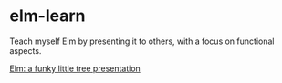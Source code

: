 # elm-learn
Teach myself Elm by presenting it to others, with a focus on functional aspects.

[Elm: a funky little tree presentation](https://absynce.github.io/elm-learn/)
